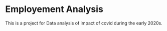 # Employement Analysis
This is a project for Data analysis of impact of covid during the early 2020s.
